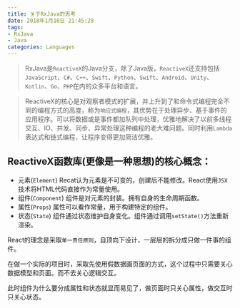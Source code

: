 ```yaml
---
title: 关于RxJava的思考
date: 2018年1月10日 21:45:28
tags:
- RxJava
- Java
categories: Languages
---
```


> RxJava是`ReactiveX`的Java分支，除了Java版，`ReactiveX`还支持包括`JavaScript`、`C#`、`C++`、`Swift`、`Python`、`Swift`、`Android`、`Unity`、`Kotlin`、`Go`、`PHP`在内的众多平台和语言。

> ReactiveX的核心是对观察者模式的扩展，并上升到了和命令式编程完全不同的编程方式的高度，称为`响应式编程`，其优势在于处理异步、基于事件的应用程序。可以将数据或是事件都加队列中处理，优雅地解决了以前多线程交互、IO、并发、同步、异常处理这种编程的老大难问题。同时利用`Lambda`表达式和链式编程，让程序变得更加简洁优雅。

## ReactiveX函数库(更像是一种思想)的核心概念：

- 元素(`Element`) Recat认为元素是不可变的，创建后不能修改。React使用`JSX`技术将HTML代码直接作为常量使用。
- 组件(`Component`) 组件是对元素的封装。拥有自身的生命周期函数。
- 属性(`Props`) 属性可以看作常量，用于构建特定的组件。
- 状态(`State`) 组件通过状态维护自身变化。组件通过调用`setState()`方法重新渲染。

React的理念是采取`单一责任原则`，自顶向下设计，一层层的拆分成只做一件事的组件。

在做一个实际的项目时，采取先使用假数据画页面的方式，这个过程中只需要关心数据模型和页面。而不去关心逻辑交互。

此时组件为什么要分成属性和状态就显而易见了，做页面时只关心属性，做交互时只关心状态。

